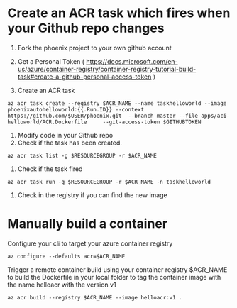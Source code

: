 # Create an ACR task which fires when your Github repo changes
1. Fork the phoenix project to your own github account
1. Get a Personal Token ( https://docs.microsoft.com/en-us/azure/container-registry/container-registry-tutorial-build-task#create-a-github-personal-access-token )

1. Create an ACR task 
```
az acr task create --registry $ACR_NAME --name taskhelloworld --image phoenixautohelloworld:{{.Run.ID}} --context https://github.com/$USER/phoenix.git  --branch master --file apps/aci-helloworld/ACR.Dockerfile     --git-access-token $GITHUBTOKEN
```

1. Modify code in your Github repo
1. Check if the task has been created. 
```
az acr task list -g $RESOURCEGROUP -r $ACR_NAME
```

1. Check if the task fired 
```
az acr task run -g $RESOURCEGROUP -r $ACR_NAME -n taskhelloworld
```

1. Check in the registry if you can find the new image

# Manually build a container

Configure your cli to target your azure container registry
```
az configure --defaults acr=$ACR_NAME
```

Trigger a remote container build using your container registry $ACR_NAME to build the Dockerfile in your local folder to tag the container image with the name helloacr with the version v1
```
az acr build --registry $ACR_NAME --image helloacr:v1 .
```
